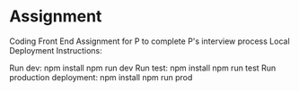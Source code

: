 # Assignment
Coding Front End Assignment for P to complete P's interview process
Local Deployment Instructions:

Run dev:
	npm install
	npm run dev
Run test:
	npm install
	npm run test
Run production deployment:
	npm install
	npm run prod